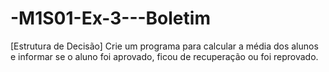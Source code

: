 # -M1S01-Ex-3---Boletim
[Estrutura de Decisão] Crie um programa para calcular a média dos alunos e informar se o aluno foi aprovado, ficou de recuperação ou foi reprovado.
